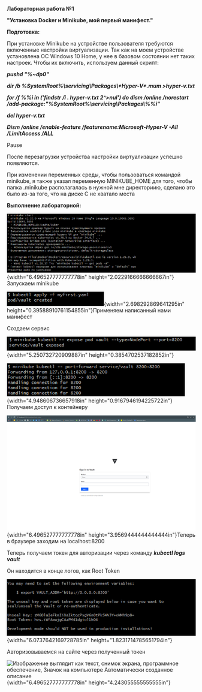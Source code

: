 **Лабораторная работа №1**

**\"Установка Docker и Minikube, мой первый манифест.\"**

**Подготовка:**

При установке Minikube на устройстве пользователя требуются включенные
настройки виртуализации. Так как на моем устройстве установлена ОС
Windows 10 Home, у нее в базовом состоянии нет таких настроек. Чтобы их
включить, используем данный скрипт:

***pushd \"%\~dp0\"***

***dir /b %SystemRoot%\\servicing\\Packages\\\*Hyper-V\*.mum
\>hyper-v.txt***

***for /f %%i in (\'findstr /i . hyper-v.txt 2\^\>nul\') do dism /online
/norestart /add-package:\"%SystemRoot%\\servicing\\Packages\\%%i\"***

***del hyper-v.txt***

***Dism /online /enable-feature /featurename:Microsoft-Hyper-V -All
/LimitAccess /ALL***

Pause

После перезагрузки устройства настройки виртуализации успешно
появляются.

При изменении переменных среды, чтобы пользоваться командой minikube, я
также указал переменную MINIKUBE_HOME для того, чтобы папка .minikube
располагалась в нужной мне директориию, сделано это было из-за того, что
на диске С не хватало места

**Выполнение лабораторной:**

![](./pics/image1.png){width="6.496527777777778in"
height="2.0229166666666667in"}Запускаем minikube

![](./pics/image2.png){width="2.698292869641295in"
height="0.39588910761154855in"}Применяем написанный нами манифест

Создаем сервис

![](./pics/image3.png){width="5.250732720909887in"
height="0.3854702537182852in"}

![](./pics/image4.png){width="4.948606736657918in"
height="0.9167946194225722in"}Получаем доступ к контейнеру

![](./pics/image5.png){width="6.496527777777778in"
height="3.9569444444444444in"}Теперь в браузере заходим на
localhost:8200

Теперь получаем токен для авторизации через команду ***kubectl logs
vault***

Он находится в конце логов, как Root Token

![](./pics/image6.png){width="6.0737642169728785in"
height="1.8231714785651794in"}

Авторизовываемся на сайте через полученный токен

![Изображение выглядит как текст, снимок экрана, программное
обеспечение, Значок на компьютере Автоматически созданное
описание](./pics/image7.png){width="6.496527777777778in"
height="4.243055555555555in"}
